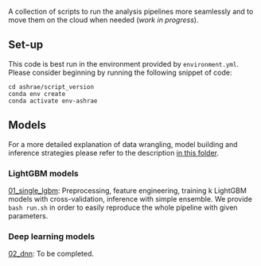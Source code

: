A collection of scripts to run the analysis pipelines more seamlessly and to move them on the cloud when needed (_work in progress_).

## Set-up

This code is best run in the environment provided by `environment.yml`. Please consider beginning by running the following snippet of code:
```
cd ashrae/script_version
conda env create
conda activate env-ashrae
```
## Models

For a more detailed explanation of data wrangling, model building and inference strategies please refer to the description [in this folder](https://github.com/mz256/ashrae/tree/main/notebooks).

### LightGBM models

[01_single_lgbm](https://github.com/mz256/ashrae/tree/main/script_version/01_kfold_lgbm): Preprocessing, feature engineering, training k LightGBM models with cross-validation, inference with simple ensemble. We provide `bash run.sh` in order to easily reproduce the whole pipeline with given parameters.

### Deep learning models

[02_dnn](https://github.com/mz256/ashrae/tree/main/script_version/02_dnn): To be completed.

